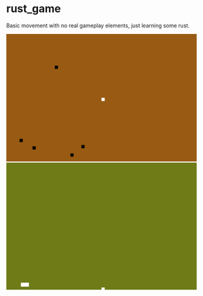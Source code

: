 # rust_game
Basic movement with no real gameplay elements, just learning some rust.

![bounce](images/bounce.gif)
![platformer](images/platformer.gif)
